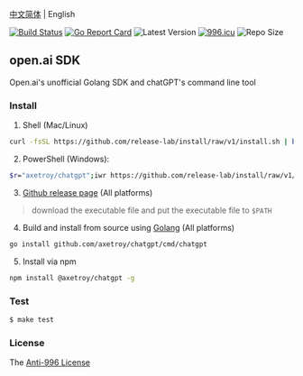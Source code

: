 [中文简体](README.md) | English

[![Build Status](https://github.com/axetroy/chatgpt/workflows/ci/badge.svg)](https://github.com/axetroy/chatgpt/actions)
[![Go Report Card](https://goreportcard.com/badge/github.com/axetroy/chatgpt)](https://goreportcard.com/report/github.com/axetroy/chatgpt)
![Latest Version](https://img.shields.io/github/v/release/axetroy/chatgpt.svg)
[![996.icu](https://img.shields.io/badge/link-996.icu-red.svg)](https://996.icu)
![Repo Size](https://img.shields.io/github/repo-size/axetroy/chatgpt.svg)

## open.ai SDK

Open.ai's unofficial Golang SDK and chatGPT's command line tool

### Install

1. Shell (Mac/Linux)

```bash
curl -fsSL https://github.com/release-lab/install/raw/v1/install.sh | bash -s -- -r=axetroy/chatgpt
```

2. PowerShell (Windows):

```bash
$r="axetroy/chatgpt";iwr https://github.com/release-lab/install/raw/v1/install.ps1 -useb | iex
```

3. [Github release page](https://github.com/axetroy/chatgpt/releases) (All platforms)

> download the executable file and put the executable file to `$PATH`

4. Build and install from source using [Golang](https://golang.org) (All platforms)

```bash
go install github.com/axetroy/chatgpt/cmd/chatgpt
```

5. Install via npm

```sh
npm install @axetroy/chatgpt -g
```

### Test

```bash
$ make test
```

### License

The [Anti-996 License](LICENSE)
